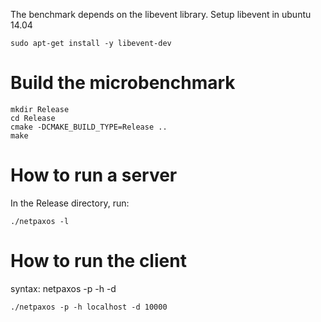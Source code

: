 The benchmark depends on the libevent library. Setup libevent in ubuntu 14.04
```
sudo apt-get install -y libevent-dev
```

# Build the microbenchmark

```
mkdir Release
cd Release
cmake -DCMAKE_BUILD_TYPE=Release ..
make
```

# How to run a server

In the Release directory, run:

```
./netpaxos -l
```

# How to run the client

syntax: netpaxos -p -h <server-ip-address> -d <duration>

```
./netpaxos -p -h localhost -d 10000
```